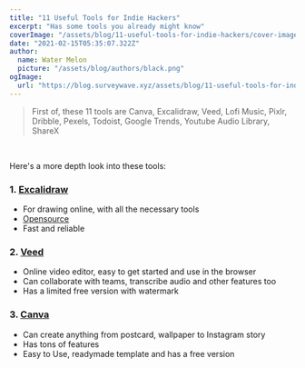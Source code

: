 ```yaml
---
title: "11 Useful Tools for Indie Hackers"
excerpt: "Has some tools you already might know"
coverImage: "/assets/blog/11-useful-tools-for-indie-hackers/cover-image.jpeg"
date: "2021-02-15T05:35:07.322Z"
author:
  name: Water Melon
  picture: "/assets/blog/authors/black.png"
ogImage:
  url: "https://blog.surveywave.xyz/assets/blog/11-useful-tools-for-indie-hackers/cover-image.jpeg"
---
```


> First of, these 11 tools are Canva, Excalidraw, Veed, Lofi Music, Pixlr, Dribble, Pexels, Todoist, Google Trends, Youtube Audio Library, ShareX

   <br />

Here's a more depth look into these tools:

<div class="grid grid-cols-1 gap-20">

<div>
    <h3 class="font-bold" target="_blank" rel="noopener noreferrer">1. <a  class="hover:underline font-bold" href="https://excalidraw.com/" title="excalidraw link">Excalidraw</a></h3>
    <div  class="p-1 pl-10 mt-10 bg-red-200 bg-opacity-25 rounded-md"><ul class="list-disc">
        <li class="pt-1.5 pb-1.5">For drawing online, with all the necessary tools</li>
        <li class="pt-1.5 pb-1.5"><a href="https://github.com/excalidraw/excalidraw" title="github source" class="hover:underline text-purple-600">Opensource</a></li>
        <li class="pt-1.5 pb-1.5">Fast and reliable</li>
      </ul></div>
</div>

<div>
    <h3 class="font-bold" target="_blank" rel="noopener noreferrer">2. <a  class="hover:underline font-bold" href="https://www.veed.io/" title="excalidraw link">Veed</a></h3>
    <div  class="p-1 pl-10 mt-10 bg-gray-300 bg-opacity-25 rounded-md"><ul class="list-disc">
        <li class="pt-1.5 pb-1.5">Online video editor, easy to get started and use in the browser</li>
        <li class="pt-1.5 pb-1.5">Can collaborate with teams, transcribe audio and other features too</li>
        <li class="pt-1.5 pb-1.5">Has a limited free version with watermark</li>
      </ul></div>
</div>

<div>
    <h3 class="font-bold" target="_blank" rel="noopener noreferrer">3. <a  class="hover:underline font-bold" href="https://www.canva.com/" title="excalidraw link">Canva</a></h3>
    <div  class="p-1 pl-10 mt-10 bg-purple-300 bg-opacity-25 rounded-md"><ul class="list-disc">
        <li class="pt-1.5 pb-1.5">Can create anything from postcard, wallpaper to Instagram story</li>
        <li class="pt-1.5 pb-1.5">Has tons of features</li>
        <li class="pt-1.5 pb-1.5">Easy to Use, readymade template and has a free version</li>
      </ul></div>
</div>

<!--

3. [**Canva**](https://www.canva.com/)

   - Can create anything from postcard, wallpaper to Instagram story
   - Has tons of features
   - Easy to Use, readymade template and has a free version

   <br />

4. **Lofi Music**

   - For productivity
   - Could find it on Youtube, Spotify and other platforms

   <br />

5. [**Pixlr**](https://pixlr.com/)

   - Online photo editor
   - Easy to get started and use
   - Has a generous free plan. The free plan includes all the basic tool and some of the advanced tools too. Would fulfil most peoples need.

   <br />

6. [**Dribble**](https://dribbble.com/)

   - It's like a community where developers showcase their design
   - Can also hire developers from there

   <br />

7. [**Pexels**](https://www.pexels.com/)

   - Get Free stock photos and videos from thousands of creators
   - Fast and has high-quality images and videos

   <br />

8. [**Todoist**](https://todoist.com/)

   - For task management and organizing projects
   - Fast and reliable. Has mobile, desktop apps, browser extension etc.
   - Can be used with multiple people.

   <br />

9. [**Google Trends**](https://trends.google.com/)

   - For researching and finding out what people are searching for on the internet
   - Could use this tool to do related search queries to your product and find out searches on that query

   <br />

10. [**Youtube Audio Library**](https://www.youtube.com/audiolibrary?feature=blog)
    - Get copyright free background music
    - Has musics from different genre and tools (piano, violin etc)
      Also has sound effects

   <br />

11. [**ShareX**](https://getsharex.com/)
    - Record or capture screen
    - Has tons of other features as well
    - Its [_opensource_](https://github.com/ShareX/ShareX)

   <br />

There are also some other tools I often use such as [Title.sh](https://title.sh/), [SurveyWave](http://surveywave.xyz/), [OpenAI](https://openai.com/), [Farmer Motion](https://www.framer.com/motion/), [StoryBlocks](https://www.storyblocks.com/) etc. -->

</div>
